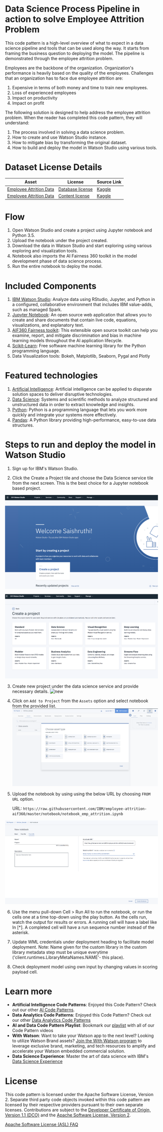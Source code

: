 # Data Science Process Pipeline in action to solve Employee Attrition Problem

This code pattern is a high-level overview of what to expect in a data science pipeline and tools that can be used along the way. It starts from framing the business question to deploying the model. The pipeline is demonstrated through the employee attrition problem.

Employees are the backbone of the organization. Organization's performance is heavily based on the quality of the employees. Challenges that an organization has to face due employee attrition are:

1. Expensive in terms of both money and time to train new employees.
2. Loss of experienced employees
3. Impact on productivity
4. Impact on profit

The following solution is designed to help address the employee attrition problem. When the reader has completed this code pattern, they will understand:

1. The process involved in solving a data science problem.
2. How to create and use Watson Studio instance.
3. How to mitigate bias by transforming the original dataset.
4. How to build and deploy the model in Watson Studio using various tools.

# Dataset License Details
| Asset | License | Source Link |
| ------------- | --------  | -------- | 
| [Employee Attrition Data](data/emp_attrition.csv) | [Database license](https://opendatacommons.org/licenses/odbl/1.0/) | [Kaggle](https://www.kaggle.com/pavansubhasht/ibm-hr-analytics-attrition-dataset/home) |
| [Employee Attrition Data](data/emp_attrition.csv) | [Content license](https://opendatacommons.org/licenses/dbcl/1.0/) | [Kaggle](https://www.kaggle.com/pavansubhasht/ibm-hr-analytics-attrition-dataset/home) |

# Flow

1. Open Watson Studio and create a project using Jupyter notebook and Python 3.5.
2. Upload the notebook under the project created.
3. Download the data in Watson Studio and start exploring using various exploring and visualization tools.
4. Notebook also imports the AI Fairness 360 toolkit in the model development phase of data science process.
5. Run the entire notebook to deploy the model.

# Included Components

1. [IBM Watson Studio](https://www.ibm.com/bs-en/marketplace/data-science-experience): Analyze data using RStudio, Jupyter, and Python in a configured, collaborative environment that includes IBM value-adds, such as managed Spark.
2. [Jupyter Notebook](http://jupyter.org/): An open source web application that allows you to create and share documents that contain live code, equations, visualizations, and explanatory text.
3. [AIF360 Fairness toolkit](http://aif360.mybluemix.net/): This extensible open source toolkit can help you examine, report, and mitigate discrimination and bias in machine learning models throughout the AI application lifecycle.
4. [Scikit-Learn](https://scikit-learn.org/stable/#): Free software machine learning library for the Python programming language.
5. Data Visualization tools: Bokeh, Matplotlib, Seaborn, Pygal and Plotly

# Featured technologies

1. [Artificial Intelligence](https://medium.com/ibm-watson): Artificial intelligence can be applied to disparate solution spaces to deliver disruptive technologies.
2. [Data Science](https://medium.com/ibm-watson): Systems and scientific methods to analyze structured and unstructured data in order to extract knowledge and insights.
3. [Python](https://www.python.org/): Python is a programming language that lets you work more quickly and integrate your systems more effectively.
4. [Pandas](http://pandas.pydata.org/): A Python library providing high-performance, easy-to-use data structures.


# Steps to run and deploy the model in Watson Studio

1. Sign up for IBM's Watson Studio.

2. Click the Create a Project tile and choose the Data Science service tile from the next screen. This is the best choice for a Jupyter notebook based project.

![project](docs/project.png)

![datascience](docs/datascience.png)

3. Create new project under the data science service and provide necessary details.
![new](docs/new-project.png)
4. Click on `Add to Project` from the `Assets` option and select notebook from the provided list.
![notebook](docs/notebook.png)
5. Upload the notebook by using using the below URL by choosing `FROM URL` option. 

   URL: `https://raw.githubusercontent.com/IBM/employee-attrition-aif360/master/notebook/notebook_emp_attrition.ipynb`
   
![load](docs/load.png)

6. Use the menu pull-down Cell > Run All to run the notebook, or run the cells one at a time top-down using the play button.
   As the cells run, watch the output for results or errors. A running cell will have a label like In [*]. A completed cell      will have a run sequence number instead of the asterisk.
   
7. Update WML credentials under deployment heading to facilitate model deployment. Note: Name given for the custom library in 
   the custom library metadata step must be unique everytime ('client.runtimes.LibraryMetaNames.NAME'- this place).
   
8. Check deployment model using own input by changing values in scoring payload cell.

# Learn more

* **Artificial Intelligence Code Patterns**: Enjoyed this Code Pattern? Check out our other [AI Code Patterns](https://developer.ibm.com/code/technologies/artificial-intelligence/).
* **Data Analytics Code Patterns**: Enjoyed this Code Pattern? Check out our other [Data Analytics Code Patterns](https://developer.ibm.com/code/technologies/data-science/)
* **AI and Data Code Pattern Playlist**: Bookmark our [playlist](https://www.youtube.com/playlist?list=PLzUbsvIyrNfknNewObx5N7uGZ5FKH0Fde) with all of our Code Pattern videos
* **With Watson**: Want to take your Watson app to the next level? Looking to utilize Watson Brand assets? [Join the With Watson program](https://www.ibm.com/watson/with-watson/) to leverage exclusive brand, marketing, and tech resources to amplify and accelerate your Watson embedded commercial solution.
* **Data Science Experience**: Master the art of data science with IBM's [Data Science Experience](https://datascience.ibm.com/)

# License
This code pattern is licensed under the Apache Software License, Version 2.  Separate third party code objects invoked within this code pattern are licensed by their respective providers pursuant to their own separate licenses. Contributions are subject to the [Developer Certificate of Origin, Version 1.1 (DCO)](https://developercertificate.org/) and the [Apache Software License, Version 2](http://www.apache.org/licenses/LICENSE-2.0.txt).

[Apache Software License (ASL) FAQ](http://www.apache.org/foundation/license-faq.html#WhatDoesItMEAN)

